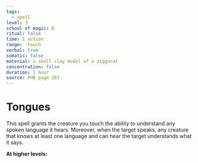 ```yaml
---
tags:
  - spell
level: 3
school of magic: D
ritual: false
time: 1 action
range:  touch
verbal: true
somatic: false
material: a small clay model of a ziggurat
concentration: false
duration: 1 hour
source: PHB page 283
---
```

# Tongues
This spell grants the creature you touch the ability to understand any spoken language it hears. Moreover, when the target speaks, any creature that knows at least one language and can hear the target understands what it says.

**At higher levels:** 